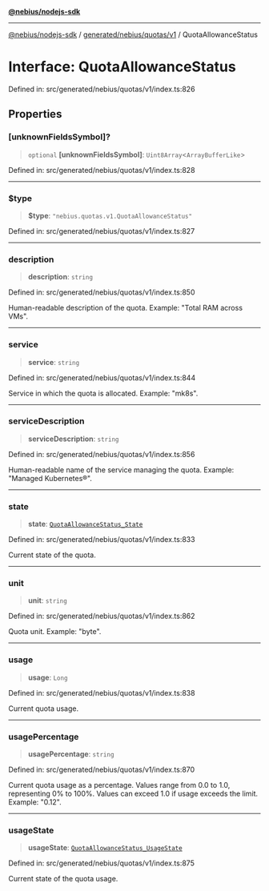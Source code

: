 [**@nebius/nodejs-sdk**](../../../../../README.md)

***

[@nebius/nodejs-sdk](../../../../../README.md) / [generated/nebius/quotas/v1](../README.md) / QuotaAllowanceStatus

# Interface: QuotaAllowanceStatus

Defined in: src/generated/nebius/quotas/v1/index.ts:826

## Properties

### \[unknownFieldsSymbol\]?

> `optional` **\[unknownFieldsSymbol\]**: `Uint8Array`\<`ArrayBufferLike`\>

Defined in: src/generated/nebius/quotas/v1/index.ts:828

***

### $type

> **$type**: `"nebius.quotas.v1.QuotaAllowanceStatus"`

Defined in: src/generated/nebius/quotas/v1/index.ts:827

***

### description

> **description**: `string`

Defined in: src/generated/nebius/quotas/v1/index.ts:850

Human-readable description of the quota.
 Example: "Total RAM across VMs".

***

### service

> **service**: `string`

Defined in: src/generated/nebius/quotas/v1/index.ts:844

Service in which the quota is allocated.
 Example: "mk8s".

***

### serviceDescription

> **serviceDescription**: `string`

Defined in: src/generated/nebius/quotas/v1/index.ts:856

Human-readable name of the service managing the quota.
 Example: "Managed Kubernetes®".

***

### state

> **state**: [`QuotaAllowanceStatus_State`](../type-aliases/QuotaAllowanceStatus_State.md)

Defined in: src/generated/nebius/quotas/v1/index.ts:833

Current state of the quota.

***

### unit

> **unit**: `string`

Defined in: src/generated/nebius/quotas/v1/index.ts:862

Quota unit.
 Example: "byte".

***

### usage

> **usage**: `Long`

Defined in: src/generated/nebius/quotas/v1/index.ts:838

Current quota usage.

***

### usagePercentage

> **usagePercentage**: `string`

Defined in: src/generated/nebius/quotas/v1/index.ts:870

Current quota usage as a percentage.
 Values range from 0.0 to 1.0, representing 0% to 100%.
 Values can exceed 1.0 if usage exceeds the limit.
 Example: "0.12".

***

### usageState

> **usageState**: [`QuotaAllowanceStatus_UsageState`](../type-aliases/QuotaAllowanceStatus_UsageState.md)

Defined in: src/generated/nebius/quotas/v1/index.ts:875

Current state of the quota usage.
